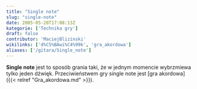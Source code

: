 ```yaml
---
title: "Single note"
slug: "single-note"
date: 2005-05-28T17:08:13Z
kategorie: ['Technika gry']
draft: false
contributor: 'MaciejBlizinski'
wikilinks: ['d%C5%BAwi%C4%99k', 'gra_akordowa']
aliases: ['/gitara/Single_note']
---
```

**Single note** jest to sposób grania taki, że w jednym momencie
wybrzmiewa tylko jeden dźwięk<!-- link nie odnosił się do niczego: 'Single note' ('content/Single_note.md') links to 'dźwięk' ('content/dźwięk.md') and that does not exist -->. Przeciwieństwem gry
single note jest [gra akordowa]({{< relref "Gra_akordowa.md" >}}).

